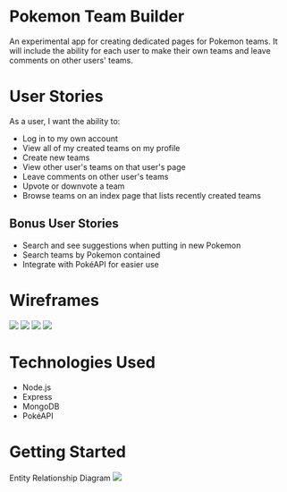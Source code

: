 # Pokemon Team Builder
An experimental app for creating dedicated pages for Pokemon teams. It will include the ability for each user to make their own teams and leave comments on other users' teams.

# User Stories

 As a user, I want the ability to:
- Log in to my own account
- View all of my created teams on my profile
- Create new teams
- View other user's teams on that user's page
- Leave comments on other user's teams
- Upvote or downvote a team
- Browse teams on an index page that lists recently created teams

## Bonus User Stories
- Search and see suggestions when putting in new Pokemon
- Search teams by Pokemon contained
- Integrate with PokéAPI for easier use  

# Wireframes

<img src="https://i.imgur.com/hzf3Vcx.png">
<img src="https://i.imgur.com/5HK0U1x.png">
<img src="https://i.imgur.com/gBVt09z.png">
<img src="https://i.imgur.com/biVcI4H.png">

# Technologies Used

- Node.js
- Express
- MongoDB
- PokéAPI

# Getting Started

Entity Relationship Diagram
<img src="https://i.imgur.com/RZPn0Fi.png">

<!--- [Click to Use App](your deployment url here) -->
